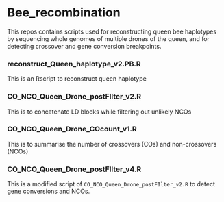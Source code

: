 # Bee_recombination
This repos contains scripts used for reconstructing queen bee haplotypes by sequencing whole genomes of multiple drones of the queen, and for detecting crossover and gene conversion breakpoints.

### reconstruct_Queen_haplotype_v2.PB.R
This is an Rscript to reconstruct queen haplotype

### CO_NCO_Queen_Drone_postFIlter_v2.R
This is to concatenate LD blocks while filtering out unlikely NCOs

### CO_NCO_Queen_Drone_COcount_v1.R
This is to summarise the number of crossovers (COs) and non-crossovers (NCOs)

### CO_NCO_Queen_Drone_postFIlter_v4.R
This is a modified script of `CO_NCO_Queen_Drone_postFIlter_v2.R` to detect gene conversions and NCOs.



